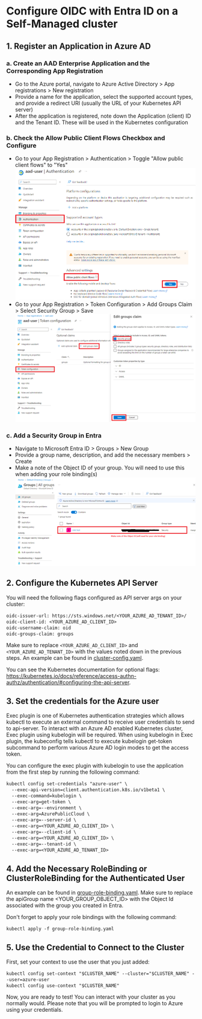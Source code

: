 # Configure OIDC with Entra ID on a Self-Managed cluster

## 1. Register an Application in Azure AD

### a. Create an AAD Enterprise Application and the Corresponding App Registration

* Go to the Azure portal, navigate to Azure Active Directory > App registrations > New registration
* Provide a name for the application, select the supported account types, and provide a redirect URI (usually the URL of your Kubernetes API server)
* After the application is registered, note down the Application (client) ID and the Tenant ID. These will be used in the Kubernetes configuration

### b. Check the Allow Public Client Flows Checkbox and Configure

* Go to your App Registration > Authentication > Toggle "Allow public client flows" to "Yes"
![Allow public client flows](./images/client-flows.png)
* Go to your App Registration > Token Configuration > Add Groups Claim > Select Security Group > Save
![Add groups claim](./images/groups-claim.png)

### c. Add a Security Group in Entra

* Navigate to Microsoft Entra ID > Groups > New Group
* Provide a group name, description, and add the necessary members > Create
* Make a note of the Object ID of your group. You will need to use this when adding your role binding(s)
![Entra](./images/entra-oid.png)


## 2. Configure the Kubernetes API Server

You will need the following flags configured as API server args on your cluster:

```
oidc-issuer-url: https://sts.windows.net/<YOUR_AZURE_AD_TENANT_ID>/
oidc-client-id: <YOUR_AZURE_AD_CLIENT_ID>
oidc-username-claim: oid
oidc-groups-claim: groups
```

Make sure to replace `<YOUR_AZURE_AD_CLIENT_ID>` and `<YOUR_AZURE_AD_TENANT_ID>` with the values noted down in the previous steps. An example can be found in [cluster-config.yaml](./cluster-config.yaml).

You can see the Kubernetes documentation for optional flags: https://kubernetes.io/docs/reference/access-authn-authz/authentication/#configuring-the-api-server.

## 3. Set the credentials for the Azure user

Exec plugin is one of Kubernetes authentication strategies which allows kubectl to execute an external command to receive user credentials to send to api-server. To interact with an Azure AD enabled Kubernetes cluster, Exec plugin using kubelogin will be required. When using kubelogin in Exec plugin, the kubeconfig tells kubectl to execute kubelogin get-token subcommand to perform various Azure AD login modes to get the access token.

You can configure the exec plugin with kubelogin to use the application from the first step by running the following command:

```
kubectl config set-credentials "azure-user" \
  --exec-api-version=client.authentication.k8s.io/v1beta1 \
  --exec-command=kubelogin \
  --exec-arg=get-token \
  --exec-arg=--environment \
  --exec-arg=AzurePublicCloud \
  --exec-arg=--server-id \
  --exec-arg=<YOUR_AZURE_AD_CLIENT_ID> \
  --exec-arg=--client-id \
  --exec-arg=<YOUR_AZURE_AD_CLIENT_ID> \
  --exec-arg=--tenant-id \
  --exec-arg=<YOUR_AZURE_AD_TENANT_ID>
```

## 4. Add the Necessary RoleBinding or ClusterRoleBinding for the Authenticated User 

An example can be found in [group-role-binding.yaml](./group-role-binding.yaml). Make sure to replace the apiGroup name <YOUR_GROUP_OBJECT_ID> with the Object Id associated with the group you created in Entra.

Don't forget to apply your role bindings with the following command:

```
kubectl apply -f group-role-binding.yaml
```

## 5. Use the Credential to Connect to the Cluster


First, set your context to use the user that you just added:

```
kubectl config set-context "$CLUSTER_NAME" --cluster="$CLUSTER_NAME" --user=azure-user
kubectl config use-context "$CLUSTER_NAME"
```

Now, you are ready to test! You can interact with your cluster as you normally would. Please note that you will be prompted to login to Azure using your credentials.
